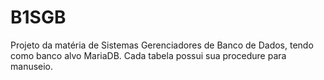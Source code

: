 # B1SGB
Projeto da matéria de Sistemas Gerenciadores de Banco de Dados, tendo como banco alvo MariaDB. Cada tabela possui sua procedure para manuseio.
